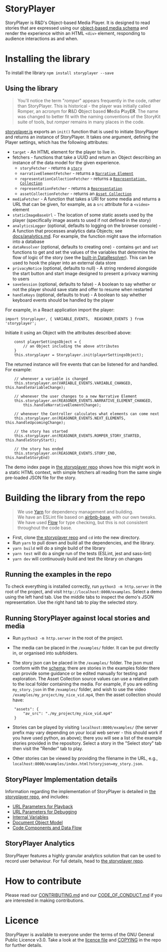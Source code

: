 StoryPlayer
===========

StoryPlayer is R&D's Object-based Media Player.  It is designed to read stories that are expressed using our [object-based media schema](https://github.com/bbc/object-based-media-schema) and render the experience within an HTML `<div>` element, responding to audience interactions as and when.

Installing the library
======================
To install the library
```npm install storyplayer --save```

Using the library
-----------------

> You'll notice the term "_romper_" appears frequently in the code, rather than StoryPlayer.  This is historical - the player was initially called Romper, an acronym for **R**&D **O**bject based **M**edia **P**lay**ER**.  The name was changed to better fit with the naming conventions of the StoryKit suite of tools, but _romper_ remains in many places in the code.

[storyplayer.js](src/storyplayer.js) exports an `init()` function that is used to initiate StoryPlayer and returns an instance of StoryPlayer.  It takes one argument, defining the Player settings, which has the following attributes:

* `target` - An HTML element for the player to live in.
* fetchers - functions that take a UUID and return an Object describing an instance of the data model for the given experience.
  - `storyFetcher` - returns a [`story`](https://github.com/bbc/object-based-media-schema/blob/main/docs/SCHEMA.md#story)
  - `narrativeElementFetcher` - returns a [`Narrative Element`](https://github.com/bbc/object-based-media-schema/blob/main/docs/SCHEMA.md#narrative-element)
  - `representationCollectionFetcher` - returns a [`Representation Collection`](https://github.com/bbc/object-based-media-schema/blob/main/docs/SCHEMA.md#representation-collection)
  - `representationFetcher` - returns a [`Representation`](https://github.com/bbc/object-based-media-schema/blob/main/docs/SCHEMA.md#representation)
  - `assetCollectionFetcher` - returns an [`Asset Collection`](https://github.com/bbc/object-based-media-schema/blob/main/docs/SCHEMA.md#asset-collection)
* `mediaFetcher`  - A function that takes a URI for some media and returns a URL that can be given, for example, as a `src` attribute for a `<video>` element
* `staticImageBaseUrl` - The location of some static assets used by the player (specifically image assets to used if not defined in the story)
* `analyticsLogger` (optional, defaults to logging on the browser console) - A function that processes analytics data Objects; see [docs/analytics.md](https://github.com/bbc/object-based-media-schema/blob/main/docs/analytics.md).  For example, the function might save the information into a database
* `dataResolver` (optional, defaults to creating one) - contains `get` and `set` functions to get and set the values of the variables that determine the flow of logic of the story (see the [built-in DataResolver](https://github.com/bbc/object-based-media-schema/blob/main/docs/resolvers/ObjectDataResolver.js)).  This can be used to hook the player into an external data store
* `privacyNotice` (optional, defaults to null) - A string rendered alongside the start button and start image designed to present a privacy warning to users
* `saveSession` (optional, defaults to false) - A boolean to say whether or not the player should save state and offer to resume when restarted
* `handleKeys` (optional, defaults to true) - A boolean to say whether keyboard events should be handled by the player

For example, in a React application import the player:

```
import Storyplayer, { VARIABLE_EVENTS,  REASONER_EVENTS } from 'storyplayer';
```

Initiate it using an Object with the attributes described above:
```
    const playerSettingsObject = {
        // an Object including the above attributes
    }
    this.storyplayer = Storyplayer.init(playerSettingsObject);
```

The returned instance will fire events that can be listened for and handled.  For example:

```
    // whenever a variable is changed
    this.storyplayer.on(VARIABLE_EVENTS.VARIABLE_CHANGED, this.handleVariableChange);

    // whenever the user changes to a new Narrative Element
    this.storyplayer.on(REASONER_EVENTS.NARRATIVE_ELEMENT_CHANGED,
        this.handleNarrativeElementChange);

    // whenever the Controller calculates what elements can come next
    this.storyplayer.on(REASONER_EVENTS.NEXT_ELEMENTS, this.handleUpcomingChange);

    // the story has started
    this.storyplayer.on(REASONER_EVENTS.ROMPER_STORY_STARTED, this.handleStoryStart);

    // the story has ended
    this.storyplayer.on(REASONER_EVENTS.STORY_END, this.handleStoryEnd)
```

The demo index page in [the storyplayer repo](https://github.com/bbc/storyplayer/blob/main/examples/index.html) shows how this might work in a static HTML context, with simple fetchers all reading from the same single pre-loaded JSON file for the story.

Building the library from the repo
==================================

> We use [Yarn](https://classic.yarnpkg.com/en) for dependency management and building.\
> We have an ESLint file based on [airbnb-base](https://www.npmjs.com/package/eslint-config-airbnb-base), with our own tweaks.\
> We have used [Flow](https://flow.org) for type checking, but this is not consistent throughout the code base.

* First, clone [the storyplayer repo](https://github.com/bbc/storyplayer) and ```cd``` into the new directory.
* Run `yarn` to pull down and build all the dependencies, and the library.
* `yarn build` will do a single build of the library
* `yarn test` will do a single run of the tests (ESLint, jest and sass-lint)
* `yarn dev` will continuously build and test the library on changes

Running the examples in the repo
--------------------------------

To check everything is installed correctly, run `python3 -m http.server` in the root of the project, and visit `http://localhost:8000/examples`.
Select a demo using the left hand tab. Use the middle tabs to inspect the demo's JSON representation. Use the right hand tab to play the selected story.

Running StoryPlayer against local stories and media
---------------------------------------------------

* Run `python3 -m http.server` in the root of the project.

* The media can be placed in the `/examples/` folder.  It can be put directly in, or organised into subfolders.

* The story json can be placed in the `/examples/` folder.  The json must conform with the [schema](https://github.com/bbc/object-based-media-schema); there are stories in the examples folder there can provide some guidance or be edited manually for testing and exploration.   The Asset Collection source values can use a relative path to the local folder containing the media.  For example, if you are editing `my_story.json` in the `/examples/` folder, and wish to use the video `/examples/my_project/my_nice_vid.mp4`, then the asset collection should have:

```                                                                                       
    "assets": {
        "av_src": "./my_project/my_nice_vid.mp4"
    }
```

* Stories can be played by visiting `localhost:8000/examples/` (the server prefix may vary depending on your local web server - this should work if you have used python, as above); there you will see a list of the example stories provided in the repository.  Select a story in the "Select story" tab then visit the "Render" tab to play.

* Other stories can be viewed by providing the filename in the URL, e.g.,  `localhost:8000/examples/index.html?storyjson=my_story.json`.

StoryPlayer Implementation details
----------------------------------
Information regarding the implementation of StoryPlayer is detailed in [the storyplayer repo](https://github.com/bbc/storyplayer/blob/main/docs/implementation.md), and includes:
* [URL Parameters for Playback](https://github.com/bbc/storyplayer/blob/main/docs/implementation.md#url-parameters-for-playback)
* [URL Parameters for Debugging](https://github.com/bbc/storyplayer/blob/main/docs/implementation.md#url-parameters-for-debugging)
* [Internal Variables](https://github.com/bbc/storyplayer/blob/main/docs/implementation.md#internal-variables)
* [Document Object Model](https://github.com/bbc/storyplayer/blob/main/docs/implementation.md#document-object-model)
* [Code Components and Data Flow](https://github.com/bbc/storyplayer/blob/main/docs/implementation.md#code-components-and-data-flow)

StoryPlayer Analytics
---------------------
StoryPlayer features a highly granular analytics solution that can be used to record user behaviour. For full details, head to [the storyplayer repo](https://github.com/bbc/storyplayer/blob/main/docs/analytics.md).

How to contribute
=================

Please read our [CONTRIBUTING.md](https://github.com/bbc/storyplayer/blob/main/.github/CONTRIBUTING.md) and our [CODE_OF_CONDUCT.md](https://github.com/bbc/storyplayer/blob/main/.github/CODE_OF_CONDUCT.md) if you are interested in making contributions.

Licence
=======

StoryPlayer is available to everyone under the terms of the GNU General Public Licence v3.0. Take a look at the [licence file](https://github.com/bbc/storyplayer/blob/main/LICENCE) and [COPYING](https://github.com/bbc/storyplayer/blob/main/COPYING) in the repo for further details.

